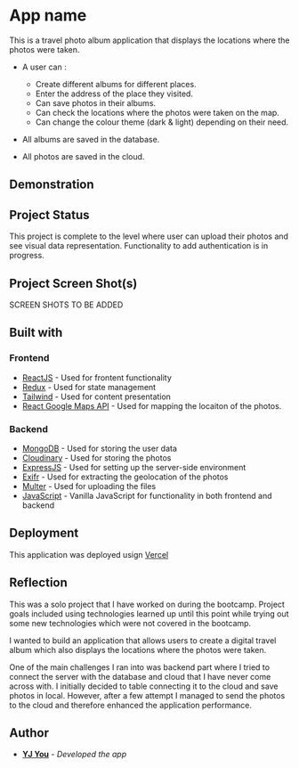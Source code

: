 # App name

This is a travel photo album application that displays the locations where the photos were taken.

- A user can :
  - Create different albums for different places.
  - Enter the address of the place they visited.
  - Can save photos in their albums.
  - Can check the locations where the photos were taken on       the map.
  - Can change the colour theme (dark & light) depending on their need.

- All albums are saved in the database.
- All photos are saved in the cloud.

## Demonstration
<!-- [Demo the project in production](https://triplanner.netlify.app/) -->

## Project Status
This project is complete to the level where user can upload their photos and see visual data representation. Functionality to add authentication is in progress.

## Project Screen Shot(s)
SCREEN SHOTS TO BE ADDED

## Built with
### Frontend
- [ReactJS](https://reactjs.org/) - Used for frontent functionality
- [Redux](https://redux.js.org/) - Used for state management
- [Tailwind](https://tailwindcss.com/) - Used for content presentation
- [React Google Maps API](https://react-google-maps-api-docs.netlify.app/) - Used for mapping the locaiton of the photos.

### Backend
- [MongoDB](https://www.mongodb.com/) - Used for storing the user data
- [Cloudinary](https://cloudinary.com/) - Used for storing the photos 
- [ExpressJS](https://nodejs.org/en/) - Used for setting up the server-side environment
- [Exifr](https://github.com/MikeKovarik/exifr) - Used for extracting the geolocation of the photos
- [Multer](https://github.com/expressjs/multer) - Used for uploading the files
- [JavaScript](https://developer.mozilla.org/en-US/docs/Web/JavaScript) - Vanilla JavaScript for functionality in both frontend and backend

## Deployment
This application was deployed usign [Vercel](https://vercel.com)

## Reflection
This was a solo project that I have worked on during the bootcamp. Project goals included using technologies learned up until this point while trying out some new technologies which were not covered in the bootcamp.

I wanted to build an application that allows users to create a digital travel album which also displays the locations where the photos were taken.

One of the main challenges I ran into was backend part where I tried to connect the server with the database and cloud that I have never come across with. I initially decided to table connecting it to the cloud and save photos in local. However, after a few attempt I managed to send the photos to the cloud and therefore enhanced the application performance.



## Author
- **[YJ You](https://github.com/DEV-YJY)** - *Developed the app*
